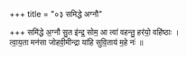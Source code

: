 +++
title = "०३ समिद्धे अग्नौ"

+++
समि॑द्धे अ॒ग्नौ सु॒त इ॑न्द्र॒ सोम॒ आ त्वा॑ वहन्तु॒ हर॑यो॒ वहि॑ष्ठाः ।  
त्वा॒य॒ता मन॑सा जोहवी॒मीन्द्रा या॑हि सुवि॒ताय॑ म॒हे नः॑ ॥